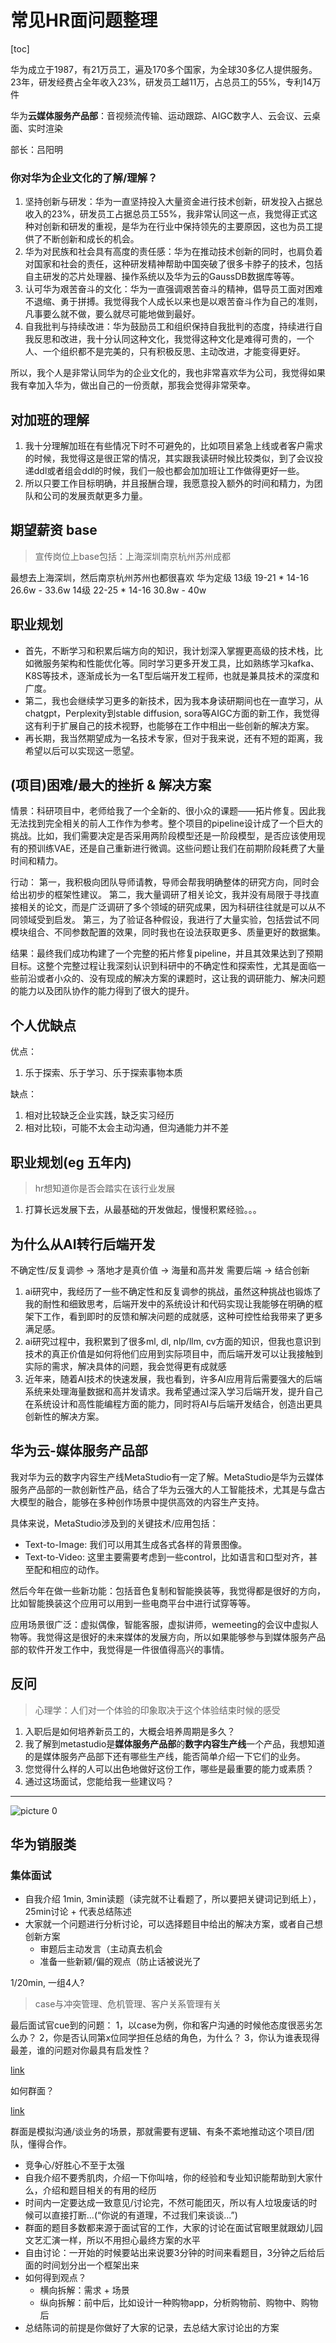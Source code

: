 # 常见HR面问题整理

[toc]

华为成立于1987，有21万员工，遍及170多个国家，为全球30多亿人提供服务。
23年，研发经费占全年收入23%，研发员工越11万，占总员工的55%，专利14万件

华为**云媒体服务产品部**：音视频流传输、运动跟踪、AIGC数字人、云会议、云桌面、实时渲染

部长：吕阳明

### 你对华为企业文化的了解/理解？

1. 坚持创新与研发：华为一直坚持投入大量资金进行技术创新，研发投入占据总收入的23%，研发员工占据总员工55%，我非常认同这一点，我觉得正式这种对创新和研发的重视，是华为在行业中保持领先的主要原因，这也为员工提供了不断创新和成长的机会。
2. 华为对民族和社会具有高度的责任感：华为在推动技术创新的同时，也肩负着对国家和社会的责任，这种研发精神帮助中国突破了很多卡脖子的技术，包括自主研发的芯片处理器、操作系统以及华为云的GaussDB数据库等等。
3. 认可华为艰苦奋斗的文化：华为一直强调艰苦奋斗的精神，倡导员工面对困难不退缩、勇于拼搏。我觉得我个人成长以来也是以艰苦奋斗作为自己的准则，凡事要么就不做，要么就尽可能地做到最好。
5. 自我批判与持续改进：华为鼓励员工和组织保持自我批判的态度，持续进行自我反思和改进，我十分认同这种文化，我觉得这种文化是难得可贵的，一个人、一个组织都不是完美的，只有积极反思、主动改进，才能变得更好。

所以，我个人是非常认同华为的企业文化的，我也非常喜欢华为公司，我觉得如果我有幸加入华为，做出自己的一份贡献，那我会觉得非常荣幸。

## 对加班的理解

1. 我十分理解加班在有些情况下时不可避免的，比如项目紧急上线或者客户需求的时候，我觉得这是很正常的情况，其实跟我读研时候比较类似，到了会议投递ddl或者组会ddl的时候，我们一般也都会加加班让工作做得更好一些。
2. 所以只要工作目标明确，并且报酬合理，我愿意投入额外的时间和精力，为团队和公司的发展贡献更多力量。


## 期望薪资 base

> 宣传岗位上base包括：上海深圳南京杭州苏州成都

最想去上海深圳，然后南京杭州苏州也都很喜欢
华为定级
13级 19-21 * 14-16  26.6w - 33.6w
14级 22-25 * 14-16 30.8w - 40w

## 职业规划

* 首先，不断学习和积累后端方向的知识，我计划深入掌握更高级的技术栈，比如微服务架构和性能优化等。同时学习更多开发工具，比如熟练学习kafka、K8S等技术，逐渐成长为一名T型后端开发工程师，也就是兼具技术的深度和广度。
* 第二，我也会继续学习更多的新技术，因为我本身读研期间也在一直学习，从chatgpt，Perplexity到stable diffusion, sora等AIGC方面的新工作，我觉得这有利于扩展自己的技术视野，也能够在工作中相出一些创新的解决方案。
* 再长期，我当然期望成为一名技术专家，但对于我来说，还有不短的距离，我希望以后可以实现这一愿望。

## (项目)困难/最大的挫折 & 解决方案

情景：科研项目中，老师给我了一个全新的、很小众的课题——拓片修复。因此我无法找到完全相关的前人工作作为参考。整个项目的pipeline设计成了一个巨大的挑战。比如，我们需要决定是否采用两阶段模型还是一阶段模型，是否应该使用现有的预训练VAE，还是自己重新进行微调。这些问题让我们在前期阶段耗费了大量时间和精力。


行动：
第一，我积极向团队导师请教，导师会帮我明确整体的研究方向，同时会给出初步的框架性建议。
第二，我大量调研了相关论文，我并没有局限于寻找直接相关的论文，而是广泛调研了多个领域的研究成果，因为科研往往就是可以从不同领域受到启发。
第三，为了验证各种假设，我进行了大量实验，包括尝试不同模块组合、不同参数配置的效果，同时我也在设法获取更多、质量更好的数据集。

结果：最终我们成功构建了一个完整的拓片修复pipeline，并且其效果达到了预期目标。这整个完整过程让我深刻认识到科研中的不确定性和探索性，尤其是面临一些前沿或者小众的、没有现成的解决方案的课题时，这让我的调研能力、解决问题的能力以及团队协作的能力得到了很大的提升。


## 个人优缺点

优点：

1. 乐于探索、乐于学习、乐于探索事物本质

缺点：

1. 相对比较缺乏企业实践，缺乏实习经历
2. 相对比较i，可能不太会主动沟通，但沟通能力并不差

## 职业规划(eg 五年内)

> hr想知道你是否会踏实在该行业发展

1. 打算长远发展下去，从最基础的开发做起，慢慢积累经验。。。


## 为什么从AI转行后端开发

不确定性/反复调参 -> 落地才是真价值 -> 海量和高并发 需要后端 -> 结合创新

1. ai研究中，我经历了一些不确定性和反复调参的挑战，虽然这种挑战也锻炼了我的耐性和细致思考，后端开发中的系统设计和代码实现让我能够在明确的框架下工作，看到即时的反馈和解决问题的成就感，这种可控性给我带来了更多满足感。
2. ai研究过程中，我积累到了很多ml, dl, nlp/llm, cv方面的知识，但我也意识到技术的真正价值是如何将他们应用到实际项目中，而后端开发可以让我接触到实际的需求，解决具体的问题，我会觉得更有成就感
3. 近年来，随着AI技术的快速发展，我也看到，许多AI应用背后需要强大的后端系统来处理海量数据和高并发请求。我希望通过深入学习后端开发，提升自己在系统设计和高性能编程方面的能力，同时将AI与后端开发结合，创造出更具创新性的解决方案。



## 华为云-媒体服务产品部

我对华为云的数字内容生产线MetaStudio有一定了解。MetaStudio是华为云媒体服务产品部的一款创新性产品，结合了华为云强大的人工智能技术，尤其是与盘古大模型的融合，能够在多种创作场景中提供高效的内容生产支持。

具体来说，MetaStudio涉及到的关键技术/应用包括：

* Text-to-Image: 我们可以用其生成各式各样的背景图像。
* Text-to-Video: 这里主要需要考虑到一些control，比如语言和口型对齐，甚至配和相应的动作。

然后今年在做一些新功能：包括音色复制和智能换装等，我觉得都是很好的方向，比如智能换装这个应用可以用到一些电商平台中进行试穿等等。

应用场景很广泛：虚拟偶像，智能客服，虚拟讲师，wemeeting的会议中虚拟人物等。我觉得这是很好的未来媒体的发展方向，所以如果能够参与到媒体服务产品部的软件开发工作中，我觉得是一件很值得高兴的事情。

## 反问

> 心理学：人们对一个体验的印象取决于这个体验结束时候的感受

1. 入职后是如何培养新员工的，大概会培养周期是多久？
2. 我了解到metastudio是**媒体服务产品部**的**数字内容生产线**一个产品，我想知道的是媒体服务产品部下还有哪些生产线，能否简单介绍一下它们的业务。
3. 您觉得什么样的人可以出色地做好这份工作，哪些是最重要的能力或素质？
4. 通过这场面试，您能给我一些建议吗？

---

![picture 0](../images/d8352c08b1e96ef70952f97d5c4aa633398b0ca70c1bfff3298822f697cc96f3.png)  


## 华为销服类

### 集体面试

* 自我介绍 1min, 3min读题（读完就不让看题了，所以要把关键词记到纸上），25min讨论 + 代表总结陈述
* 大家就一个问题进行分析讨论，可以选择题目中给出的解决方案，或者自己想创新方案
  * 审题后主动发言（主动真去机会
  * 准备一些新颖/偏的观点（防止话被说光了


1/20min, 一组4人?


> case与冲突管理、危机管理、客户关系管理有关

最后面试官cue到的问题：
1，以case为例，你和客户沟通的时候他态度很恶劣怎么办？
2，你是否认同第x位同学担任总结的角色，为什么？
3，你认为谁表现得最差，谁的问题对你最具有启发性？


[link](https://www.xiaohongshu.com/discovery/item/65f01b120000000012022af6?source=webshare&xhsshare=pc_web&xsec_token=ABW1hK2Pla3YXl0KUGBq9zyXqSGASnXIqwOOmfe-JPSPQ=&xsec_source=pc_share)


如何群面？

[link](https://www.bilibili.com/video/BV1ek4y1A7Yi/?spm_id_from=333.788.recommend_more_video.2&vd_source=31f382886b368673a25ce3ff23e82bfc)

群面是模拟沟通/谈业务的场景，那就需要有逻辑、有条不紊地推动这个项目/团队，懂得合作。

* 竞争心/好胜心不至于太强
* 自我介绍不要秀肌肉，介绍一下你叫啥，你的经验和专业知识能帮助到大家什么，介绍和题目相关的有用的经历
* 时间内一定要达成一致意见/讨论完，不然可能团灭，所以有人垃圾废话的时候可以直接打断...(“你说的有道理，不过我们来谈谈...”)
* 群面的题目多数都来源于面试官的工作，大家的讨论在面试官眼里就跟幼儿园文艺汇演一样，所以不用担心最终方案的水平
* 自由讨论：一开始的时候要站出来说要3分钟的时间来看题目，3分钟之后给后面的时间划分出一个框架出来
* 如何得到观点？
  * 横向拆解：需求 + 场景
  * 纵向拆解：前中后，比如设计一种购物app，分析购物前、购物中、购物后
* 总结陈词的前提是你做好了大家的记录，去总结大家讨论出的方案